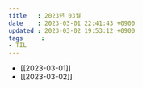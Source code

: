 ```yaml
---
title   : 2023년 03월 
date    : 2023-03-01 22:41:43 +0900
updated : 2023-03-02 19:53:12 +0900
tags     : 
- TIL
---
```

- [[2023-03-01]]
- [[2023-03-02]]

